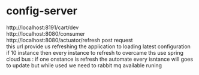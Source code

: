 # config-server


http://localhost:8191/cart/dev \
http://localhost:8080/consumer \
http://localhost:8080/actuator/refresh post request \
this url provide us refreshing the application to loading latest configuration 
if 10 instance then every instance to refresh 
to overcame ths use spring cloud bus : if one onstance is refresh the 
automate every isntance will goes to update but while used we need to rabbit mq available runing
